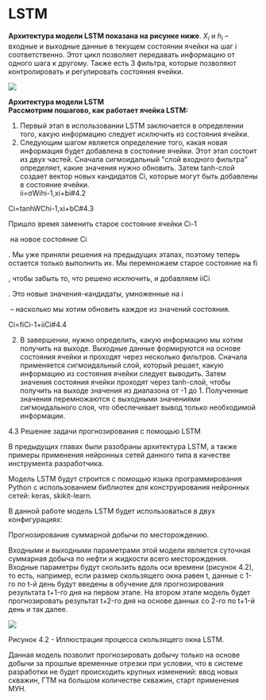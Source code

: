 

# LSTM

**Архитектура модели LSTM показана на рисунке ниже**.  $X_i$ и $h_i$ – входные и выходные данные в текущем состоянии ячейки на шаг i соответственно. Этот цикл позволяет передавать информацию от одного шага к другому. Также есть 3 фильтра, которые позволяют контролировать и регулировать состояния ячейки. 

![](https://lh7-us.googleusercontent.com/uwtXaEXLlZEqTaGNnIt_46YX7K7Hb8bQC82TMtZZNnnQwr5y6ejhkroMPPh7ssGLWaBl-lRuGWBV0WWtp9sRXVdV16ojZkar7DeRGnzFkWJ6p7EInC9Vf61FDrK-FTx2xPcoFJ97pnDWEG2TsR7wVJ-KeC2Um-Pq)

**Архитектура модели LSTM**
<br>
**Рассмотрим пошагово, как работает ячейка LSTM:**<br>
1. Первый этап в использовании LSTM заключается в определении того, какую информацию следует исключить из состояния ячейки.
2. Следующим шагом является определение того, какая новая информация будет добавлена в состояние ячейки. Этот этап состоит из двух частей. Сначала сигмоидальный "слой входного фильтра" определяет, какие значения нужно обновить. Затем tanh-слой создает вектор новых кандидатов Ci, которые могут быть добавлены в состояние ячейки.  
ii=σWihi-1,xi+bi#4.2

Ci=tanhWChi-1,xi+bC#4.3

Пришло время заменить старое состояние ячейки Ci-1

 на новое состояние Ci

. Мы уже приняли решения на предыдущих этапах, поэтому теперь остается только выполнить их. Мы перемножаем старое состояние на fi

, чтобы забыть то, что решено исключить, и добавляем iiCi

. Это новые значения-кандидаты, умноженные на i

 – насколько мы хотим обновить каждое из значений состояния.

Ci=fiCi-1+iiCi#4.4

2. В завершении, нужно определить, какую информацию мы хотим получить на выходе. Выходные данные формируются на основе состояния ячейки и проходят через несколько фильтров. Сначала применяется сигмоидальный слой, который решает, какую информацию из состояния ячейки следует выводить. Затем значения состояния ячейки проходят через tanh-слой, чтобы получить на выходе значения из диапазона от -1 до 1. Полученные значения перемножаются с выходными значениями сигмоидального слоя, что обеспечивает вывод только необходимой информации.
    
 
  

4.3 Решение задачи прогнозирования с помощью LSTM

В предыдущих главах были разобраны архитектура LSTM, а также примеры применения нейронных сетей данного типа в качестве инструмента разработчика. 

Модель LSTM будут строится с помощью языка программирования Python с использованием библиотек для конструирования нейронных сетей: keras, skikit-learn.

В данной работе модель LSTM будет использоваться в двух конфигурациях:

Прогнозирование суммарной добычи по месторождению. 

Входными и выходными параметрами этой модели является суточная суммарная добыча по нефти и жидкости всего месторождения. Входные параметры будут скользить вдоль оси времени (рисунок 4.2), то есть, например, если размер скользящего окна равен t, данные с 1-го по t-й день будут введены в обучение для прогнозирования результата t+1-го дня на первом этапе. На втором этапе модель будет прогнозировать результат t+2-го дня на основе данных со 2-го по t+1-й день и так далее. 

  
![](https://lh7-us.googleusercontent.com/UmFh2iU7acVz2FdnUSf5ZfcCij4iScYQ5mFf_gfricnreegMkky6W2lcD9QjWJi0fTZKfcg_V-Ry_pk94nlOieh8ltSSqFMaU-nZIbbtDYQXk_vxddvKzWz8lhFSCu5FHtsVeOap7g6XWjsQrn8g-MvvxO35NkXL)

Рисунок 4.2 - Иллюстрация процесса скользящего окна LSTM.

Данная модель позволит прогнозировать добычу только на основе добычи за прошлые временные отрезки при условии, что в системе разработки не будет происходить крупных изменений: ввод новых скважин, ГТМ на большом количестве скважин, старт применения МУН.


